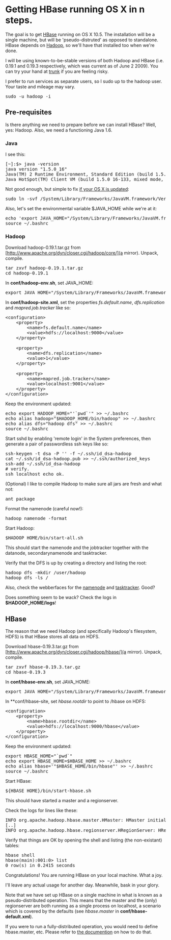 Getting HBase running OS X in n steps.
======================================

The goal is to get [HBase](http://hadoop.apache.org/hbase/) running on OS X
10.5. The installation will be a single machine, but will be 'pseudo-distruted'
as opposed to standalone. HBase depends on [Hadoop](http://hadoop.apache.org/),
so we'll have that installed too when we're done.

I will be using known-to-be-stable versions of both Hadoop and HBase (i.e.
0.19.1 and 0.19.3 respectively, which was current as of June 2 2009). You can
try your hand at [trunk](http://github.com/apache/hadoop/tree/trunk) if you are
feeling risky.

I prefer to run services as separate users, so I sudo up to the hadoop user.
Your taste and mileage may vary.

<pre>
sudo -u hadoop -i
</pre>

Pre-requisites
--------------

Is there anything we need to prepare before we can install HBase? Well, yes:
Hadoop. Also, we need a functioning Java 1.6.

### Java

I see this:

<pre>
[~]:$> java -version
java version "1.5.0_16"
Java(TM) 2 Runtime Environment, Standard Edition (build 1.5.0_16-b06-284)
Java HotSpot(TM) Client VM (build 1.5.0_16-133, mixed mode, sharing)
</pre>

Not good enough, but simple to fix [if your OS X is
updated](http://support.apple.com/downloads/Java_for_Mac_OS_X_10_5_Update_2):

<pre>
sudo ln -svf /System/Library/Frameworks/JavaVM.framework/Versions/1.6/Commands/java{,c} /usr/bin
</pre>

Also, let's set the environmental variable $JAVA_HOME while we're at it:

<pre>
echo 'export JAVA_HOME="/System/Library/Frameworks/JavaVM.framework/Versions/1.6.0/Home"' >> ~/.bashrc
source ~/.bashrc
</pre>


### Hadoop

Download hadoop-0.19.1.tar.gz from
[http://www.apache.org/dyn/closer.cgi/hadoop/core/](a mirror). Unpack, compile.

<pre>
tar zxvf hadoop-0.19.1.tar.gz
cd hadoop-0.19.1
</pre>

In **conf/hadoop-env.sh**, set JAVA_HOME:
<pre>
export JAVA_HOME="/System/Library/Frameworks/JavaVM.framework/Versions/1.6.0/Home"
</pre>

In **conf/hadoop-site.xml**, set the properties *fs.default.name*, *dfs.replication*
and *mapred.job.tracker* like so:
<pre>
&lt;configuration&gt;
	&lt;property&gt;
		&lt;name&gt;fs.default.name&lt;/name&gt;
		&lt;value&gt;hdfs://localhost:9000&lt;/value&gt;
	&lt;/property&gt;

	&lt;property&gt;
		&lt;name&gt;dfs.replication&lt;/name&gt;
		&lt;value&gt;1&lt;/value&gt;
	&lt;/property&gt;

	&lt;property&gt;
		&lt;name&gt;mapred.job.tracker&lt;/name&gt;
		&lt;value&gt;localhost:9001&lt;/value&gt;
	&lt;/property&gt;
&lt;/configuration&gt;
</pre>

Keep the environment updated:
<pre>
echo export HADOOP_HOME="'`pwd`'" >> ~/.bashrc
echo alias hadoop="$HADOOP_HOME/bin/hadoop" >> ~/.bashrc
echo alias dfs="hadoop dfs" >> ~/.bashrc
source ~/.bashrc
</pre>

Start sshd by enabling 'remote login' in the System preferences, then generate
a pair of passwordless ssh keys like so:
<pre>
ssh-keygen -t dsa -P '' -f ~/.ssh/id_dsa-hadoop
cat ~/.ssh/id_dsa-hadoop.pub >> ~/.ssh/authorized_keys
ssh-add ~/.ssh/id_dsa-hadoop
# verify.
ssh localhost echo ok.
</pre>

(Optional) I like to compile Hadoop to make sure all jars are fresh and what not:
<pre>
ant package
</pre>

Format the namenode (careful now!):
<pre>
hadoop namenode -format
</pre>

Start Hadoop:
<pre>
$HADOOP_HOME/bin/start-all.sh 
</pre>

This should start the namenode and the jobtracker together with the datanode,
secondarynamenode and tasktracker.

Verify that the DFS is up by creating a directory and listing the root:
<pre>
hadoop dfs -mkdir /user/hadoop
hadoop dfs -ls /
</pre>

Also, check the webberfaces for the [namenode](http://localhost:50070/) and
[tasktracker](http://localhost:50030/). Good?

Does something seem to be wack? Check the logs in **$HADOOP_HOME/logs**!


HBase
-----

The reason that we need Hadoop (and specifically Hadoop's filesystem, HDFS) is
that HBase stores all data on HDFS.

Download hbase-0.19.3.tar.gz from
[http://www.apache.org/dyn/closer.cgi/hadoop/hbase/](a mirror). Unpack, compile.

<pre>
tar zxvf hbase-0.19.3.tar.gz
cd hbase-0.19.3
</pre>

In **conf/hbase-env.sh**, set JAVA_HOME:
<pre>
export JAVA_HOME="/System/Library/Frameworks/JavaVM.framework/Versions/1.6.0/Home"
</pre>

In **conf/hbase-site, set *hbase.rootdir* to point to /hbase on HDFS:
<pre>
&lt;configuration&gt;
	&lt;property&gt;
		&lt;name&gt;hbase.rootdir&lt;/name&gt;
		&lt;value&gt;hdfs://localhost:9000/hbase&lt;/value&gt;
	&lt;/property&gt;
&lt;/configuration&gt;
</pre>

Keep the environment updated:
<pre>
export HBASE_HOME="`pwd`"
echo export HBASE_HOME=$HBASE_HOME >> ~/.bashrc
echo alias hbase='"$HBASE_HOME/bin/hbase"' >> ~/.bashrc
source ~/.bashrc
</pre>

Start HBase:
<pre>
${HBASE_HOME}/bin/start-hbase.sh
</pre>

This should have started a master and a regionserver.

Check the logs for lines like these:
<pre>
INFO org.apache.hadoop.hbase.master.HMaster: HMaster initialized on 127.0.0.1:60000
[..]
INFO org.apache.hadoop.hbase.regionserver.HRegionServer: HRegionServer started at: 127.0.0.1:52765
</pre>

Verify that things are OK by opening the shell and listing (the non-existant)
tables:

<pre>
hbase shell
hbase(main):001:0> list
0 row(s) in 0.2415 seconds
</pre>


Congratulations! You are running HBase on your local machine. What a joy.

I'll leave any actual usage for another day. Meanwhile, bask in your glory.


Note that we have set up HBase on a single machine in what is known as a
pseudo-distributed operation. This means that the master and the (only)
regionserver are both running as a single process on localhost, a scenario which
is covered by the defaults (see *hbase.master* in **conf/hbase-default.xml**).

If you were to run a fully-distributed operation, you would need to define
hbase.master, etc. Please refer to [the
documention](http://hadoop.apache.org/hbase/docs/current/api/overview-summary.html#overview_description)
on how to do that.
